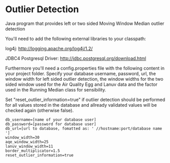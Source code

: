 Outlier Detection
===============

Java program that provides left or two sided Moving Window Median outlier detection

You'll need to add the following external libraries to your classpath:

log4j: http://logging.apache.org/log4j/1.2/

JDBC4 Postgresql Driver: http://jdbc.postgresql.org/download.html

Furthermore you'll need a config.properties file with the following content in your project folder.
Specify your database username, password, url, the window width for left sided outlier detection, the window widths for the two sided window used for the Air Quality Egg and Lanuv data and the factor used in the Running Median class for sensibility.

Set "reset_outlier_information=true" if outlier detection should be performed for all values stored in the database and allready validated values will be checked again (otherwise false).

    db_username=[name of your database user]
    db_password=[password for database user]
    db_url=[url to database, fomatted as: ' //hostname:port/database name ']
    window_width=30
    aqe_window_width=25 
    lanuv_window_width=11
    border_multiplicator=1.5
    reset_outlier_information=true
